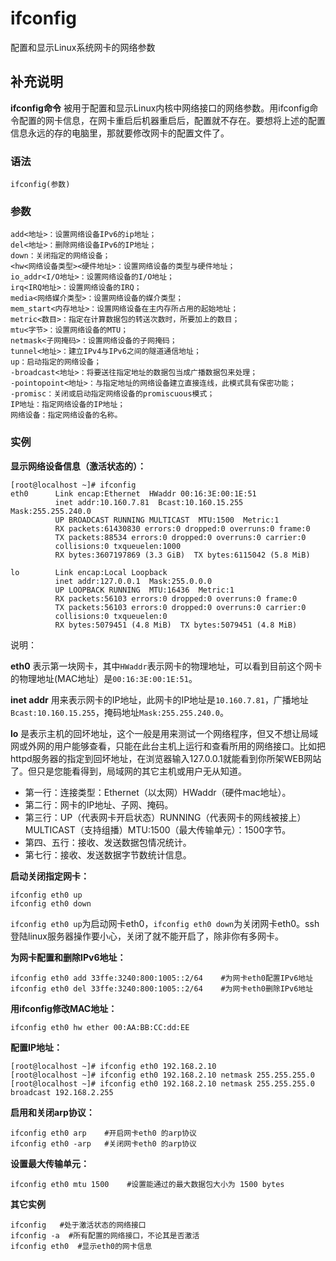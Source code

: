 ifconfig
===

配置和显示Linux系统网卡的网络参数

## 补充说明

**ifconfig命令** 被用于配置和显示Linux内核中网络接口的网络参数。用ifconfig命令配置的网卡信息，在网卡重启后机器重启后，配置就不存在。要想将上述的配置信息永远的存的电脑里，那就要修改网卡的配置文件了。

###  语法 

```shell
ifconfig(参数)
```

###  参数 

```shell
add<地址>：设置网络设备IPv6的ip地址；
del<地址>：删除网络设备IPv6的IP地址；
down：关闭指定的网络设备；
<hw<网络设备类型><硬件地址>：设置网络设备的类型与硬件地址；
io_addr<I/O地址>：设置网络设备的I/O地址；
irq<IRQ地址>：设置网络设备的IRQ；
media<网络媒介类型>：设置网络设备的媒介类型；
mem_start<内存地址>：设置网络设备在主内存所占用的起始地址；
metric<数目>：指定在计算数据包的转送次数时，所要加上的数目；
mtu<字节>：设置网络设备的MTU；
netmask<子网掩码>：设置网络设备的子网掩码；
tunnel<地址>：建立IPv4与IPv6之间的隧道通信地址；
up：启动指定的网络设备；
-broadcast<地址>：将要送往指定地址的数据包当成广播数据包来处理；
-pointopoint<地址>：与指定地址的网络设备建立直接连线，此模式具有保密功能；
-promisc：关闭或启动指定网络设备的promiscuous模式；
IP地址：指定网络设备的IP地址；
网络设备：指定网络设备的名称。
```

###  实例 

 **显示网络设备信息（激活状态的）：** 

```shell
[root@localhost ~]# ifconfig
eth0      Link encap:Ethernet  HWaddr 00:16:3E:00:1E:51  
          inet addr:10.160.7.81  Bcast:10.160.15.255  Mask:255.255.240.0
          UP BROADCAST RUNNING MULTICAST  MTU:1500  Metric:1
          RX packets:61430830 errors:0 dropped:0 overruns:0 frame:0
          TX packets:88534 errors:0 dropped:0 overruns:0 carrier:0
          collisions:0 txqueuelen:1000
          RX bytes:3607197869 (3.3 GiB)  TX bytes:6115042 (5.8 MiB)

lo        Link encap:Local Loopback  
          inet addr:127.0.0.1  Mask:255.0.0.0
          UP LOOPBACK RUNNING  MTU:16436  Metric:1
          RX packets:56103 errors:0 dropped:0 overruns:0 frame:0
          TX packets:56103 errors:0 dropped:0 overruns:0 carrier:0
          collisions:0 txqueuelen:0
          RX bytes:5079451 (4.8 MiB)  TX bytes:5079451 (4.8 MiB)
```

说明：

**eth0** 表示第一块网卡，其中`HWaddr`表示网卡的物理地址，可以看到目前这个网卡的物理地址(MAC地址）是`00:16:3E:00:1E:51`。

**inet addr** 用来表示网卡的IP地址，此网卡的IP地址是`10.160.7.81`，广播地址`Bcast:10.160.15.255`，掩码地址`Mask:255.255.240.0`。

**lo** 是表示主机的回坏地址，这个一般是用来测试一个网络程序，但又不想让局域网或外网的用户能够查看，只能在此台主机上运行和查看所用的网络接口。比如把 httpd服务器的指定到回坏地址，在浏览器输入127.0.0.1就能看到你所架WEB网站了。但只是您能看得到，局域网的其它主机或用户无从知道。

*   第一行：连接类型：Ethernet（以太网）HWaddr（硬件mac地址）。
*   第二行：网卡的IP地址、子网、掩码。
*   第三行：UP（代表网卡开启状态）RUNNING（代表网卡的网线被接上）MULTICAST（支持组播）MTU:1500（最大传输单元）：1500字节。
*   第四、五行：接收、发送数据包情况统计。
*   第七行：接收、发送数据字节数统计信息。

**启动关闭指定网卡：** 

```shell
ifconfig eth0 up
ifconfig eth0 down
```

`ifconfig eth0 up`为启动网卡eth0，`ifconfig eth0 down`为关闭网卡eth0。ssh登陆linux服务器操作要小心，关闭了就不能开启了，除非你有多网卡。

**为网卡配置和删除IPv6地址：** 

```shell
ifconfig eth0 add 33ffe:3240:800:1005::2/64    #为网卡eth0配置IPv6地址
ifconfig eth0 del 33ffe:3240:800:1005::2/64    #为网卡eth0删除IPv6地址
```

**用ifconfig修改MAC地址：** 

```shell
ifconfig eth0 hw ether 00:AA:BB:CC:dd:EE
```

**配置IP地址：** 

```shell
[root@localhost ~]# ifconfig eth0 192.168.2.10
[root@localhost ~]# ifconfig eth0 192.168.2.10 netmask 255.255.255.0
[root@localhost ~]# ifconfig eth0 192.168.2.10 netmask 255.255.255.0 broadcast 192.168.2.255
```

**启用和关闭arp协议：** 

```shell
ifconfig eth0 arp    #开启网卡eth0 的arp协议
ifconfig eth0 -arp   #关闭网卡eth0 的arp协议
```

**设置最大传输单元：** 

```shell
ifconfig eth0 mtu 1500    #设置能通过的最大数据包大小为 1500 bytes
```

**其它实例**

```shell
ifconfig   #处于激活状态的网络接口
ifconfig -a  #所有配置的网络接口，不论其是否激活
ifconfig eth0  #显示eth0的网卡信息
```


<!-- Linux命令行搜索引擎：https://jaywcjlove.github.io/linux-command/ -->
